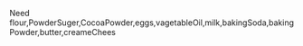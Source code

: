Need flour,PowderSuger,CocoaPowder,eggs,vagetableOil,milk,bakingSoda,bakingPowder,butter,creameChees 